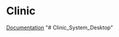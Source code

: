 # Clinic

[Documentation](https://github.com/heba919/Clinic-Desktop/blob/main/clinic%20system.pdf)
"# Clinic_System_Desktop" 
